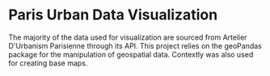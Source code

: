 # Paris Urban Data Visualization
The majority of the data used for visualization are sourced from Artelier D'Urbanism Parisienne through its API. This project relies on the geoPandas package for the manipulation of geospatial data. Contextly was also used for creating base maps.
